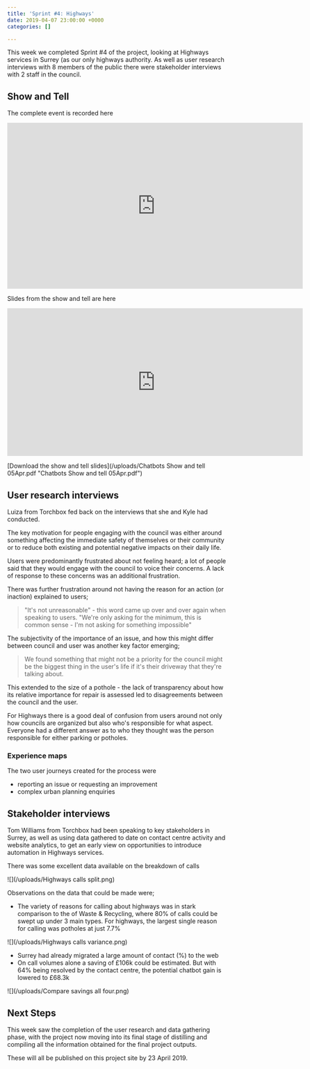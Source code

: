 ```yaml
---
title: 'Sprint #4: Highways'
date: 2019-04-07 23:00:00 +0000
categories: []

---
```

This week we completed Sprint #4 of the project, looking at Highways services in Surrey (as our only highways authority. As well as user research interviews with 8 members of the public there were stakeholder interviews with 2 staff in the council.

## Show and Tell

The complete event is recorded here

<iframe width="680" height="382" src="https://www.youtube.com/embed/rHg5V6-GTDg" frameborder="0" allow="accelerometer; autoplay; encrypted-media; gyroscope; picture-in-picture" allowfullscreen></iframe>

Slides from the show and tell are here

<iframe src="https://docs.google.com/presentation/d/e/2PACX-1vThNzZLixW6ONOaUfkP-0MqTfFh7kIm0YrhoIsaARumduyANg5rLrIjjWNhiYJ_e2hsyQvfQD4Oe_x4/embed?start=false&loop=false&delayms=5000" frameborder="0" width="680" height="340" allowfullscreen="true" mozallowfullscreen="true" webkitallowfullscreen="true"></iframe>

[Download the show and tell slides](/uploads/Chatbots Show and tell 05Apr.pdf "Chatbots Show and tell 05Apr.pdf")

## User research interviews

Luiza from Torchbox fed back on the interviews that she and Kyle had conducted.

The key motivation for people engaging with the council was either around something affecting the immediate safety of  themselves or their community or to reduce both existing and potential negative impacts on their daily life.

Users were predominantly frustrated about not feeling heard; a lot of people said that they would engage with the council to voice their concerns. A lack of response to these concerns was an additional frustration. 

There was further frustration around not having the reason for an action (or inaction) explained to users;

> "It's not unreasonable" -  this word came up over and over again when speaking to users. "We're only asking for the minimum, this is common sense - I'm not asking for something impossible"

The subjectivity of the importance of an issue, and how this might differ between council and user was another key factor emerging;

> We found something that might not be a priority for the  council might be the biggest thing in the user's life if it's their driveway that they're talking about.

This extended to the size of a pothole - the lack of transparency about how its relative importance for repair is assessed led to disagreements between the council and the user. 

For Highways there is a good deal of confusion from users around not only how councils are organized but also who's responsible for what  aspect. Everyone had a different answer as to who they thought was the person responsible for either parking or potholes.

### Experience maps

The two user journeys created for the process were

* reporting an issue or requesting an improvement
* complex urban planning enquiries

## Stakeholder interviews

Tom Williams from Torchbox had been speaking to key stakeholders in Surrey, as well as using data gathered to date on contact centre activity and website analytics, to get an early view on opportunities to introduce automation in Highways services.

There was some excellent data available on the breakdown of calls

![](/uploads/Highways calls split.png)

Observations on the data that could be made were;

* The variety of reasons for calling about highways was in stark comparison to the of Waste & Recycling, where 80% of calls could be swept up under 3 main types. For highways, the largest single reason for calling was potholes at just 7.7%

![](/uploads/Highways calls variance.png)

* Surrey had already migrated a large amount of contact (%) to the web
* On call volumes alone a saving of £106k could be estimated. But with 64% being resolved by the contact centre, the potential chatbot gain is lowered to £68.3k

![](/uploads/Compare savings all four.png)

## Next Steps

This week saw the completion of the user research and data gathering phase, with the project now moving into its final stage of distilling and compiling all the information obtained for the final project outputs.

These will all be published on this project site by 23 April 2019.